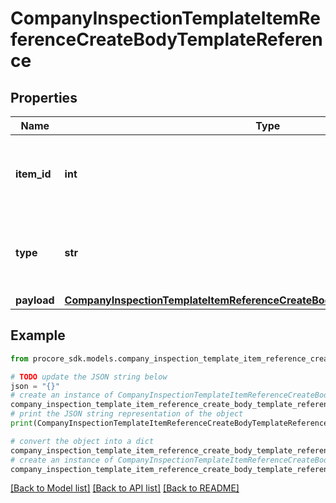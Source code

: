 # CompanyInspectionTemplateItemReferenceCreateBodyTemplateReference


## Properties

Name | Type | Description | Notes
------------ | ------------- | ------------- | -------------
**item_id** | **int** | ID of the associated Company Inspection Template Item | 
**type** | **str** | Company Inspection Template Item Reference Type | 
**payload** | [**CompanyInspectionTemplateItemReferenceCreateBodyTemplateReferencePayload**](CompanyInspectionTemplateItemReferenceCreateBodyTemplateReferencePayload.md) |  | 

## Example

```python
from procore_sdk.models.company_inspection_template_item_reference_create_body_template_reference import CompanyInspectionTemplateItemReferenceCreateBodyTemplateReference

# TODO update the JSON string below
json = "{}"
# create an instance of CompanyInspectionTemplateItemReferenceCreateBodyTemplateReference from a JSON string
company_inspection_template_item_reference_create_body_template_reference_instance = CompanyInspectionTemplateItemReferenceCreateBodyTemplateReference.from_json(json)
# print the JSON string representation of the object
print(CompanyInspectionTemplateItemReferenceCreateBodyTemplateReference.to_json())

# convert the object into a dict
company_inspection_template_item_reference_create_body_template_reference_dict = company_inspection_template_item_reference_create_body_template_reference_instance.to_dict()
# create an instance of CompanyInspectionTemplateItemReferenceCreateBodyTemplateReference from a dict
company_inspection_template_item_reference_create_body_template_reference_from_dict = CompanyInspectionTemplateItemReferenceCreateBodyTemplateReference.from_dict(company_inspection_template_item_reference_create_body_template_reference_dict)
```
[[Back to Model list]](../README.md#documentation-for-models) [[Back to API list]](../README.md#documentation-for-api-endpoints) [[Back to README]](../README.md)


